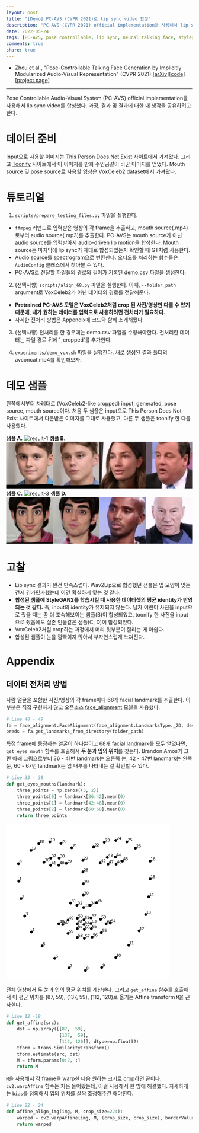 ```yaml
---
layout: post
title: "[Demo] PC-AVS (CVPR 2021)로 lip sync video 합성"
description: "PC-AVS (CVPR 2021) official implementation을 사용해서 lip sync video 합성"
date: 2022-05-24
tags: [PC-AVS, pose controllable, lip sync, neural talking face, stylegan2, paper review]
comments: true
share: true
---
```


- Zhou et al., "Pose-Controllable Talking Face Generation by Implicitly Modularized Audio-Visual Representation" (CVPR 2021)  [[arXiv]](https://arxiv.org/abs/2104.11116)[[code]](https://github.com/Hangz-nju-cuhk/Talking-Face_PC-AVS)[[project page]](https://hangz-nju-cuhk.github.io/projects/PC-AVS)

--- 

Pose Controllable Audio-Visual System (PC-AVS) official implementation을 사용해서 lip sync video를 합성했다. 과정, 결과 및 결과에 대한 내 생각을 공유하려고 한다. 

# 데이터 준비
Input으로 사용할 이미지는 [This Person Does Not Exist](https://this-person-does-not-exist.com/en) 사이트에서 가져왔다. 그리고 [Toonify](https://toonify.photos/) 사이트에서 이 이미지를 만화 주인공같이 바꾼 이미지를 얻었다. Mouth source 및 pose source로 사용할 영상은 VoxCeleb2 dataset에서 가져왔다. 

# 튜토리얼
1. `scripts/prepare_testing_files.py` 파일을 실행한다. 
- `ffmpeg` 커맨드로 입력받은 영상의 각 frame을 추출하고, mouth source(.mp4)로부터 audio source(.mp3)를 추출한다. PC-AVS는 mouth source가 아닌 audio source를 입력받아서 audio-driven lip motion을 합성한다. Mouth source는 마지막에 lip sync가 제대로 합성되었는지 확인할 때 GT처럼 사용한다.
- Audio source를 spectrogram으로 변환한다. 오디오를 처리하는 함수들은 `AudioConfig` 클래스에서 찾아볼 수 있다. 
- PC-AVS로 전달할 파일들의 경로와 길이가 기록된 demo.csv 파일을 생성한다.  

2. (선택사항) `scripts/align_68.py` 파일을 실행한다. 이때, `--folder_path` argument로 VoxCeleb2가 아닌 데이터의 경로를 전달해준다. 
- **Pretrained PC-AVS 모델은 VoxCeleb2처럼 crop 된 사진/영상만 다룰 수 있기 때문에, 내가 원하는 데이터를 입력으로 사용하려면 전처리가 필요하다.**
- 자세한 전처리 방법은 Appendix에 코드와 함께 소개해뒀다.


3. (선택사항) 전처리를 한 경우에는 demo.csv 파일을 수정해야한다. 전처리한 데이터는 파일 경로 뒤에 '_cropped'를 추가한다. 

4. `experiments/demo_vox.sh` 파일을 실행한다. 새로 생성된 결과 폴더의 avconcat.mp4를 확인해보자.

# 데모 샘플
왼쪽에서부터 차례대로 (VoxCeleb2-like cropped) input, generated, pose source, mouth source이다. 처음 두 샘플은 input으로 This Person Does Not Exist 사이트에서 다운받은 이미지를 그대로 사용했고, 다른 두 샘플은 toonify 한 다음 사용했다. 

**샘플 A.** 
![result-1](/assets/posts/lip-sync-synthesis/2022-05-24-demo-pc-avs/result-1.gif)
**샘플 B.**
![result-2](/assets/posts/lip-sync-synthesis/2022-05-24-demo-pc-avs/result-2.gif)
**샘플 C.**
![result-3](/assets/posts/lip-sync-synthesis/2022-05-24-demo-pc-avs/result-3.gif)
**샘플 D.**
![result-4](/assets/posts/lip-sync-synthesis/2022-05-24-demo-pc-avs/result-4.gif)

# 고찰
- Lip sync 결과가 완전 만족스럽다. Wav2Lip으로 합성했던 샘플은 입 모양이 맞는건지 긴가민가했는데 이건 확실하게 맞는 것 같다.
- **합성된 샘플에 StyleGAN2를 학습시킬 때 사용한 데이터셋의 평균 identity가 반영되는 것 같다.** 즉, input의 identity가 유지되지 않는다. 남자 어린이 사진을 input으로 줬을 때는 좀 더 조숙해보이는 샘플(B)이 합성되었고, toonify 한 사진을 input으로 줬음에도 실존 인물같은 샘플(C, D)이 합성되었다.  
- VoxCeleb2처럼 crop하는 과정에서 머리 윗부분이 잘리는 게 아쉽다. 
- 합성된 샘플이 눈을 깜빡이지 않아서 부자연스럽게 느껴진다. 


# Appendix
## 데이터 전처리 방법
사람 얼굴을 포함한 사진/영상의 각 frame마다 68개 facial landmark를 추출한다. 이 부분은 직접 구현하지 않고 오픈소스 [face_alignment](https://github.com/1adrianb/face-alignment) 모델을 사용했다.  

```python
# Line 48 - 49
fa = face_alignment.FaceAlignment(face_alignment.LandmarksType._2D, device=device)
preds = fa.get_landmarks_from_directory(folder_path)
```

특정 frame에 등장하는 얼굴이 하나뿐이고 68개 facial landmark를 모두 얻었다면, `get_eyes_mouth` 함수를 호출해서 **두 눈과 입의 위치**를 찾는다. Brandon Amos가 그린 아래 그림으로부터 36 - 41번 landmark는 오른쪽 눈, 42 - 47번 landmark는 왼쪽 눈, 60 - 67번 landmark는 입 내부를 나타내는 걸 확인할 수 있다. 

```python
# Line 33 - 38
def get_eyes_mouths(landmark):
    three_points = np.zeros((3, 2))
    three_points[0] = landmark[36:42].mean(0)
    three_points[1] = landmark[42:48].mean(0)
    three_points[2] = landmark[60:68].mean(0)
    return three_points
```

![face-landmarks](/assets/posts/lip-sync-synthesis/2022-05-24-demo-pc-avs/face-landmarks.png)

전체 영상에서 두 눈과 입의 평균 위치를 계산한다. 그리고 `get_affine` 함수를 호출해서 이 평균 위치를 (87, 59), (137, 59), (112, 120)로 옮기는 Affine transform `M`을 근사한다.  

```python
# Line 12 -19
def get_affine(src):
    dst = np.array([[87,  59],
                    [137,  59],
                    [112, 120]], dtype=np.float32)
    tform = trans.SimilarityTransform()
    tform.estimate(src, dst)
    M = tform.params[0:2, :]
    return M
```

`M`을 사용해서 각 frame을 warp한 다음 원하는 크기로 crop하면 끝이다. `cv2.warpAffine` 함수는 처음 들어봤는데, 이걸 사용해서 한 방에 해결했다. 자세하게는 `bias`를 정의해서 입의 위치를 살짝 조정해주긴 해야한다. 
```python
# Line 22 - 24
def affine_align_img(img, M, crop_size=224):
    warped = cv2.warpAffine(img, M, (crop_size, crop_size), borderValue=0.0)
    return warped
```